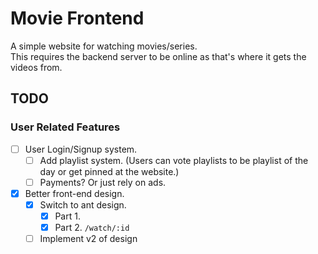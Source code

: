 # Movie Frontend
A simple website for watching movies/series.  
This requires the backend server to be online as that's where it gets the videos from.

## TODO
  ### User Related Features
  - [ ] User Login/Signup system.
    - [ ] Add playlist system. (Users can vote playlists to be playlist of the day or get pinned at the website.)
    - [ ] Payments? Or just rely on ads.

  - [x] Better front-end design.
    - [x] Switch to ant design.
      - [x] Part 1.
      - [x] Part 2. `/watch/:id`
    - [ ] Implement v2 of design